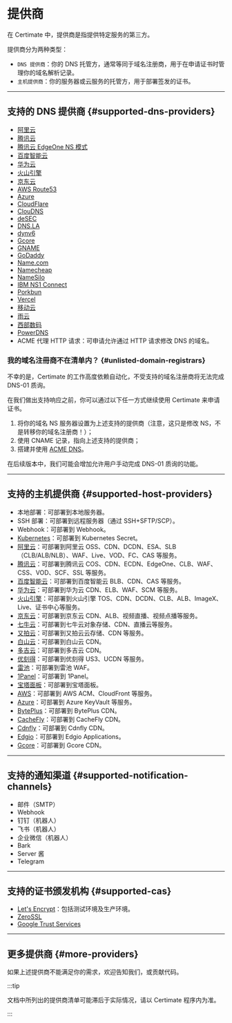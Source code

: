 ﻿# 提供商

在 Certimate 中，提供商是指提供特定服务的第三方。

提供商分为两种类型：

- `DNS 提供商`：你的 DNS 托管方，通常等同于域名注册商，用于在申请证书时管理你的域名解析记录。
- `主机提供商`：你的服务器或云服务的托管方，用于部署签发的证书。

---

## 支持的 DNS 提供商 {#supported-dns-providers}

- [阿里云](https://www.aliyun.com/)
- [腾讯云](https://cloud.tencent.com/)
- [腾讯云 EdgeOne NS 模式](https://cloud.tencent.com/document/product/1552/111782/)
- [百度智能云](https://cloud.baidu.com/)
- [华为云](https://www.huaweicloud.com/)
- [火山引擎](https://www.volcengine.com/)
- [京东云](https://www.jdcloud.com/)
- [AWS Route53](https://aws.amazon.com/route53/)
- [Azure](https://azure.microsoft.com/)
- [CloudFlare](https://www.cloudflare.com/)
- [ClouDNS](https://www.cloudns.net/)
- [deSEC](https://desec.io/)
- [DNS.LA](https://www.dns.la/)
- [dynv6](https://dynv6.com/)
- [Gcore](https://gcore.com/)
- [GNAME](https://www.gname.com/)
- [GoDaddy](https://www.godaddy.com/)
- [Name.com](https://www.name.com/)
- [Namecheap](https://www.namecheap.com/)
- [NameSilo](https://www.namesilo.com/)
- [IBM NS1 Connect](https://www.ibm.com/cn-zh/products/ns1-connect/)
- [Porkbun](https://porkbun.com/)
- [Vercel](https://vercel.com/)
- [移动云](https://ecloud.10086.cn/)
- [雨云](https://www.rainyun.com/)
- [西部数码](https://www.west.cn/)
- [PowerDNS](https://www.powerdns.com/)
- ACME 代理 HTTP 请求：可申请允许通过 HTTP 请求修改 DNS 的域名。

### 我的域名注冊商不在清单内？ {#unlisted-domain-registrars}

不幸的是，Certimate 的工作高度依赖自动化，不受支持的域名注册商将无法完成 DNS-01 质询。

在我们做出支持响应之前，你可以通过以下任一方式继续使用 Certimate 来申请证书。

1. 将你的域名 NS 服务器设置为上述支持的提供商（注意，这只是修改 NS，不是转移你的域名注册商！）；
2. 使用 CNAME 记录，指向上述支持的提供商；
3. 搭建并使用 [ACME DNS](https://github.com/joohoi/acme-dns)。

在后续版本中，我们可能会增加允许用户手动完成 DNS-01 质询的功能。

---

## 支持的主机提供商 {#supported-host-providers}

- 本地部署：可部署到本地服务器。
- SSH 部署：可部署到远程服务器（通过 SSH+SFTP/SCP）。
- Webhook：可部署到 Webhook。
- [Kubernetes](https://kubernetes.io/)：可部署到 Kubernetes Secret。
- [阿里云](https://www.aliyun.com/)：可部署到阿里云 OSS、CDN、DCDN、ESA、SLB（CLB/ALB/NLB）、WAF、Live、VOD、FC、CAS 等服务。
- [腾讯云](https://cloud.tencent.com/)：可部署到腾讯云 COS、CDN、ECDN、EdgeOne、CLB、WAF、CSS、VOD、SCF、SSL 等服务。
- [百度智能云](https://cloud.baidu.com/)：可部署到百度智能云 BLB、CDN、CAS 等服务。
- [华为云](https://www.huaweicloud.com/)：可部署到华为云 CDN、ELB、WAF、SCM 等服务。
- [火山引擎](https://www.volcengine.com/)：可部署到火山引擎 TOS、CDN、DCDN、CLB、ALB、ImageX、Live、证书中心等服务。
- [京东云](https://www.jdcloud.com/)：可部署到京东云 CDN、ALB、视频直播、视频点播等服务。
- [七牛云](https://www.qiniu.com/)：可部署到七牛云对象存储、CDN、直播云等服务。
- [又拍云](https://www.upyun.com/)：可部署到又拍云云存储、CDN 等服务。
- [白山云](https://www.baishan.com/)：可部署到白山云 CDN。
- [多吉云](https://www.dogecloud.com/)：可部署到多吉云 CDN。
- [优刻得](https://www.ucloud.cn/)：可部署到优刻得 US3、UCDN 等服务。
- [雷池](https://waf-ce.chaitin.cn/)：可部署到雷池 WAF。
- [1Panel](https://1panel.cn/)：可部署到 1Panel。
- [宝塔面板](https://www.bt.cn/)：可部署到宝塔面板。
- [AWS](https://aws.amazon.com/)：可部署到 AWS ACM、CloudFront 等服务。
- [Azure](https://azure.microsoft.com/)：可部署到 Azure KeyVault 等服务。
- [BytePlus](https://www.byteplus.com/)：可部署到 BytePlus CDN。
- [CacheFly](https://www.cachefly.com/)：可部署到 CacheFly CDN。
- [Cdnfly](https://www.cdnfly.cn/)：可部署到 Cdnfly CDN。
- [Edgio](https://edg.io/)：可部署到 Edgio Applications。
- [Gcore](https://gcore.com/)：可部署到 Gcore CDN。

---

## 支持的通知渠道 {#supported-notification-channels}

- 邮件（SMTP）
- Webhook
- 钉钉（机器人）
- 飞书（机器人）
- 企业微信（机器人）
- Bark
- Server 酱
- Telegram

---

## 支持的证书颁发机构 {#supported-cas}

- [Let's Encrypt](https://letsencrypt.org/)：包括测试环境及生产环境。
- [ZeroSSL](https://zerossl.com/)
- [Google Trust Services](https://pki.goog/)

---

## 更多提供商 {#more-providers}

如果上述提供商不能满足你的需求，欢迎告知我们，或贡献代码。

:::tip

文档中所列出的提供商清单可能滞后于实际情况，请以 Certimate 程序内为准。

:::
